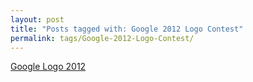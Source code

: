 ```yaml
---
layout: post
title: "Posts tagged with: Google 2012 Logo Contest"
permalink: tags/Google-2012-Logo-Contest/
---
```

[Google Logo 2012](/2012/03/google-logo-2012)

